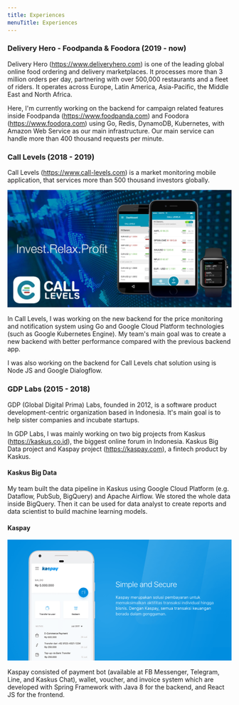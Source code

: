 ```yaml
---
title: Experiences
menuTitle: Experiences
---
```


### Delivery Hero - Foodpanda & Foodora (2019 - now)
Delivery Hero (https://www.deliveryhero.com) is one of the leading global online food ordering 
and delivery marketplaces. It processes more than 3 million orders per day, partnering with 
over 500,000 restaurants and a fleet of riders. 
It operates across Europe, Latin America, Asia-Pacific, the Middle East and North Africa.

Here, I'm currently working on the backend for campaign related features inside Foodpanda (https://www.foodpanda.com) 
and Foodora (https://www.foodora.com) using Go, Redis, DynamoDB, Kubernetes, 
with Amazon Web Service as our main infrastructure. Our main service can handle more than 400 thousand 
requests per minute. 


### Call Levels (2018 - 2019)

Call Levels (https://www.call-levels.com) is a market monitoring mobile application, that services more than 500 
thousand investors globally. 

![CL](./call-levels.jpg)

In Call Levels, I was working on the new backend for the price monitoring and notification system 
using Go and Google Cloud Platform technologies (such as Google Kubernetes Engine). 
My team's main goal was to create a new backend with better performance compared with the 
previous backend app.

I was also working on the backend for Call Levels chat solution using is Node JS and Google Dialogflow.


### GDP Labs (2015 - 2018)

GDP (Global Digital Prima) Labs, founded in 2012, is a software product development-centric 
organization based in Indonesia.
It's main goal is to help sister companies and incubate startups.

In GDP Labs, I was mainly working on two big projects from Kaskus (https://kaskus.co.id),
the biggest online forum in Indonesia. Kaskus Big Data project and Kaspay project (https://kaspay.com), 
a fintech product by Kaskus. 
 
#### Kaskus Big Data

My team built the data pipeline in Kaskus using Google Cloud Platform 
(e.g. Dataflow, PubSub, BigQuery) and Apache Airflow.
We stored the whole data inside BigQuery. Then it can be used for data analyst to create reports and 
data scientist to build machine learning models.

#### Kaspay 

![Kaspay](./kaspay.png)

Kaspay consisted of payment bot (available at FB Messenger, Telegram, Line, and Kaskus Chat), 
wallet, voucher, and invoice system which are developed with Spring Framework with Java 8 for the backend, 
and React JS for the frontend.

